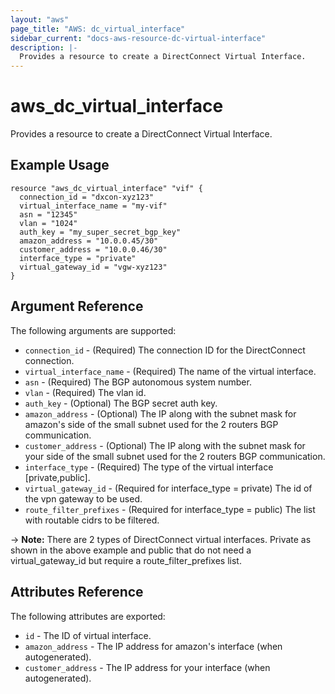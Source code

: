 ```yaml
---
layout: "aws"
page_title: "AWS: dc_virtual_interface"
sidebar_current: "docs-aws-resource-dc-virtual-interface"
description: |-
  Provides a resource to create a DirectConnect Virtual Interface.
---
```


# aws\_dc\_virtual_interface

Provides a resource to create a DirectConnect Virtual Interface.

## Example Usage

```
resource "aws_dc_virtual_interface" "vif" {
  connection_id = "dxcon-xyz123"
  virtual_interface_name = "my-vif"
  asn = "12345"
  vlan = "1024"
  auth_key = "my_super_secret_bgp_key"
  amazon_address = "10.0.0.45/30"
  customer_address = "10.0.0.46/30"
  interface_type = "private"
  virtual_gateway_id = "vgw-xyz123"
}
```

## Argument Reference

The following arguments are supported:

* `connection_id` - (Required) The connection ID for the DirectConnect connection.
* `virtual_interface_name` - (Required) The name of the virtual interface.
* `asn` - (Required) The BGP autonomous system number.
* `vlan` - (Required) The vlan id.
* `auth_key` - (Optional) The BGP secret auth key.
* `amazon_address` - (Optional) The IP along with the subnet mask for amazon's side of the small subnet used for the 2 routers BGP communication.
* `customer_address` - (Optional) The IP along with the subnet mask for your side of the small subnet used for the 2 routers BGP communication.
* `interface_type` - (Required) The type of the virtual interface [private,public].
* `virtual_gateway_id` - (Required for interface_type = private) The id of the vpn gateway to be used.
* `route_filter_prefixes` - (Required for interface_type = public) The list with routable cidrs to be filtered.


-> **Note:** There are 2 types of DirectConnect virtual interfaces. Private as shown in the above example and public that do not need a virtual_gateway_id but require a route_filter_prefixes list.

## Attributes Reference

The following attributes are exported:

* `id` - The ID of virtual interface.
* `amazon_address` - The IP address for amazon's interface (when autogenerated).
* `customer_address` - The IP address for your interface (when autogenerated).



